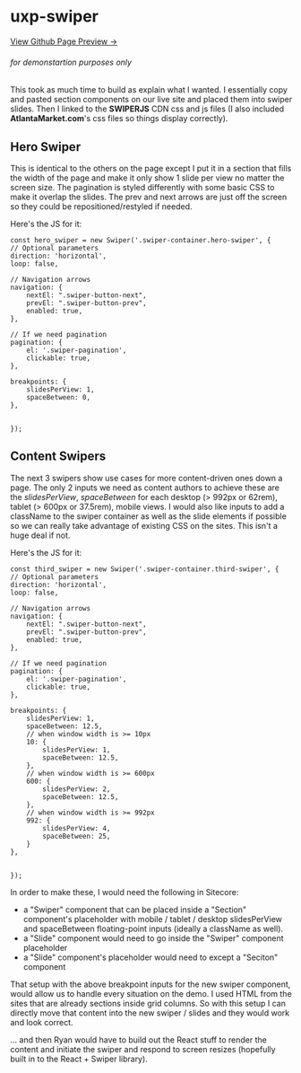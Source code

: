 # uxp-swiper
[View Github Page Preview &rarr;](https://tflaspoehler.github.io/uxp-swiper/)
###### for demonstartion purposes only

This took as much time to build as explain what I wanted. I essentially copy and pasted section components on our live site and placed them into swiper slides. Then I linked to the **SWIPERJS** CDN css and js files (I also included **AtlantaMarket.com**'s css files so things display correctly).


## Hero Swiper

This is identical to the others on the page except I put it in a section that fills the width of the page and make it only show 1 slide per view no matter the screen size. The pagination is styled differently with some basic CSS to make it overlap the slides. The prev and next arrows are just off the screen so they could be repositioned/restyled if needed.

Here's the JS for it:
```
const hero_swiper = new Swiper('.swiper-container.hero-swiper', {
// Optional parameters
direction: 'horizontal',
loop: false,

// Navigation arrows
navigation: {
    nextEl: ".swiper-button-next",
    prevEl: ".swiper-button-prev",
    enabled: true,
},

// If we need pagination
pagination: {
    el: '.swiper-pagination',
    clickable: true,
},

breakpoints: {
    slidesPerView: 1,
    spaceBetween: 0,
},


});
```


## Content Swipers

The next 3 swipers show use cases for more content-driven ones down a page. The only 2 inputs we need as content authors to achieve these are the *slidesPerView*, *spaceBetween* for each desktop (> 992px or 62rem), tablet (> 600px or 37.5rem), mobile views. I would also like inputs to add a className to the swiper container as well as the slide elements if possible so we can really take advantage of existing CSS on the sites. This isn't a huge deal if not.

Here's the JS for it:
```
const third_swiper = new Swiper('.swiper-container.third-swiper', {
// Optional parameters
direction: 'horizontal',
loop: false,

// Navigation arrows
navigation: {
    nextEl: ".swiper-button-next",
    prevEl: ".swiper-button-prev",
    enabled: true,
},

// If we need pagination
pagination: {
    el: '.swiper-pagination',
    clickable: true,
},

breakpoints: {
    slidesPerView: 1,
    spaceBetween: 12.5,
    // when window width is >= 10px
    10: {
        slidesPerView: 1,
        spaceBetween: 12.5,
    },
    // when window width is >= 600px
    600: {
        slidesPerView: 2,
        spaceBetween: 12.5,
    },
    // when window width is >= 992px
    992: {
        slidesPerView: 4,
        spaceBetween: 25,
    }
},


});
```

In order to make these, I would need the following in Sitecore: 
- a "Swiper" component that can be placed inside a "Section" component's placeholder with mobile / tablet / desktop slidesPerView and spaceBetween floating-point inputs (ideally a className as well).
- a "Slide" component would need to go inside the "Swiper" component placeholder
- a "Slide" component's placeholder would need to except a "Seciton" component

That setup with the above breakpoint inputs for the new swiper component, would allow us to handle every situation on the demo. I used HTML from the sites that are already sections inside grid columns. So with this setup I can directly move that content into the new swiper / slides and they would work and look correct.

... and then Ryan would have to build out the React stuff to render the content and initiate the swiper and respond to screen resizes (hopefully built in to the React + Swiper library).